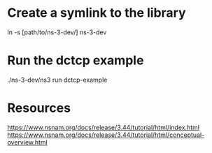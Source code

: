 # Create a symlink to the library

ln -s [path/to/ns-3-dev/] ns-3-dev

# Run the dctcp example

./ns-3-dev/ns3 run dctcp-example

# Resources

https://www.nsnam.org/docs/release/3.44/tutorial/html/index.html
https://www.nsnam.org/docs/release/3.44/tutorial/html/conceptual-overview.html
